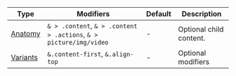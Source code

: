 | Type                  | Modifiers                                     | Default | Description                          |
| --------------------- | --------------------------------------------- | ------- | ------------------------------------ |
| [Anatomy](#anatomy)   | `& > .content`, `& > .content > .actions`, `& > picture/img/video` | -       | Optional child content. |
| [Variants](#variants) | `&.content-first`, `&.align-top`  | - | Optional modifiers                  |
